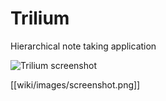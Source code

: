 # Trilium
Hierarchical note taking application

![Trilium screenshot](wiki/images/screenshot.png?raw=true "Title")

[[wiki/images/screenshot.png]]
